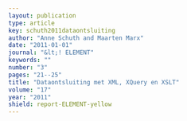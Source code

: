 ```yaml
---
layout: publication
type: article
key: schuth2011dataontsluiting
author: "Anne Schuth and Maarten Marx"
date: "2011-01-01"
journal: "&lt;! ELEMENT"
keywords: ""
number: "3"
pages: "21--25"
title: "Dataontsluiting met XML, XQuery en XSLT"
volume: "17"
year: "2011"
shield: report-ELEMENT-yellow
---
```

